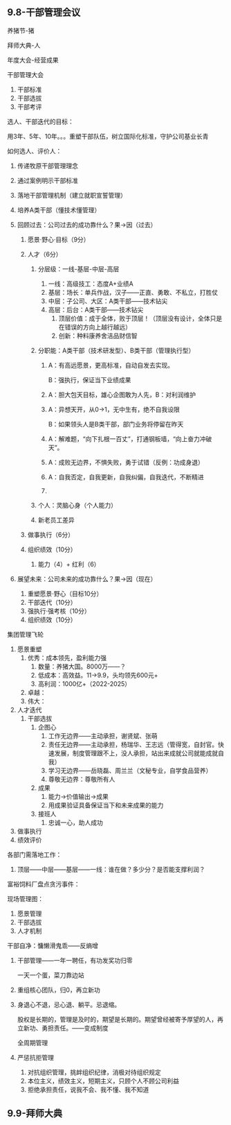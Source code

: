 ## 9.8-干部管理会议

养猪节-猪

拜师大典-人

年度大会-经营成果



干部管理大会

1. 干部标准
2. 干部选拔
3. 干部考评



选人、干部迭代的目标：

用3年、5年、10年。。。重塑干部队伍，树立国际化标准，守护公司基业长青



如何选人、评价人：

1. 传递牧原干部管理理念
2. 通过案例明示干部标准
3. 落地干部管理机制（建立就职宣誓管理）
4. 培养A类干部（懂技术懂管理）



1. 回顾过去：公司过去的成功靠什么？果->因（过去）

   1. 愿景·野心·目标（9分）

   2. 人才（6分）

      1. 分层级：一线-基层-中层-高层

         1. 一线：高级技工：态度A+业绩A
         2. 基层：场长：单兵作战，汉子——正直、勇敢、不私立，打胜仗
         3. 中层：子公司、大区：A类干部——技术钻尖
         4. 高层：后台：A类干部——技术钻尖
            1. 顶层价值：成于全体，败于顶层！（顶层没有设计，全体只是在错误的方向上越行越远）
            2. 创新：种料康养舍洁品财信智

      2. 分职能：A类干部（技术研发型）、B类干部（管理执行型）

         1. A：有高远愿景，更高标准，自动自发去实现。

            B：强执行，保证当下业绩成果

         2. A：胆大包天目标，雄心企图敢为人先，B：对利润维护

         3. A：异想天开，从0->1，无中生有，绝不自我设限

            B：如果领头人是B类干部，部门业务将停留在昨天

         4. A：解难题，“向下扎根一百丈”，打通钢板墙，“向上奋力冲破天”。
         5. A：成败无边界，不惧失败，勇于试错（反例：功成身退）
         6. A：自我否定，自我更新，自我纠偏，自我迭代，不断精进
         7. 

      3. 个人：灵脑心身（个人能力）

      4. 新老员工差异

   3. 做事执行（6分）

   4. 组织绩效（10分）

      1. 能力（4）+ 红利（6）

2. 展望未来：公司未来的成功靠什么？果->因（现在）

   1. 重塑愿景·野心（目标10分）
   2. 干部迭代（10分）
   3. 强执行·强考核（10分）
   4. 组织绩效（10分）



集团管理飞轮

1. 愿景重塑
   1. 优秀：成本领先，盈利能力强
      1. 数量：养猪大国。8000万——？
      2. 低成本：高效益。11->9.9，头均领先600元+
      3. 高利润：1000亿+（2022-2025）
   2. 卓越：
   3. 伟大：
2. 人才迭代
   1. 干部选拔
      1. 企图心
         1. 工作无边界——主动承担，谢贤斌、张萌
         2. 责任无边界——主动承担，杨瑞华、王志远（管得宽，自封官。快速发展，制度管理跟不上，没人承担，站出来成就公司就能成就自我）
         3. 学习无边界——岳晓磊、周兰兰（文秘专业，自学食品营养）
         4. 尊敬无边界：尊敬所有人
      2. 成果
         1. 能力->价值输出->成果
         2. 用成果验证具备保证当下和未来成果的能力
      3. 接班人
         1. 忠诚一心，助人成功
3. 做事执行
4. 绩效评价



各部门需落地工作：

1. 顶层——中层——基层——一线：谁在做？多少分？是否能支撑利润？



富裕饲料厂盘点贪污事件：

现场管理图：

1. 愿景管理
2. 干部选拔
3. 人才机制



干部自净：慵懒滑鬼乖——反熵增



1. 干部管理——一年一聘任，有功发奖功归零

   一天一个蛋，菜刀靠边站

2. 重组核心团队，归0，再立新功

3. 身退心不退，忌心退、躺平。忌退缩。

   股权是长期的，管理是及时的，期望是长期的。期望曾经被寄予厚望的人，再立新功、勇担责任。——变成制度

   全周期管理

4. 严惩抗拒管理
   1. 对抗组织管理，挑衅组织纪律，消极对待组织规定
   2. 本位主义，绩效主义，短期主义，只顾个人不顾公司利益
   3. 拒绝承担责任，说我不会、我不懂、我不知道



## 9.9-拜师大典

